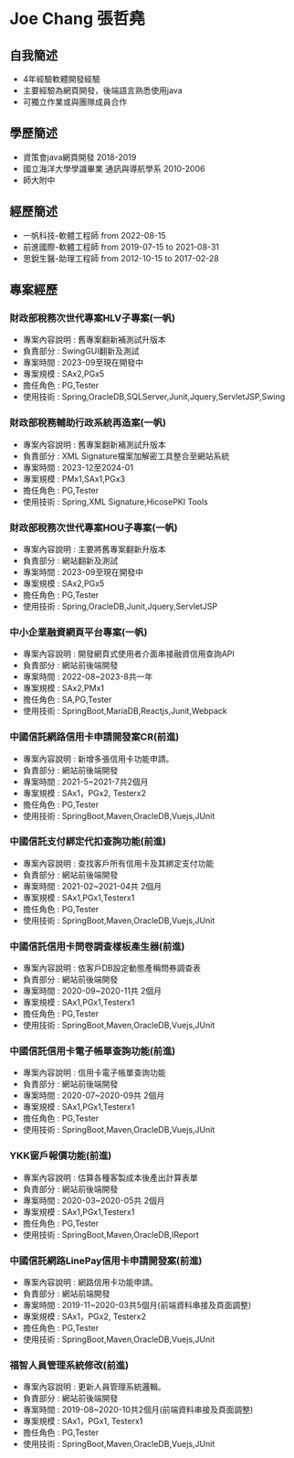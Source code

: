 # Joe Chang 張哲堯

## 自我簡述

- 4年經驗軟體開發經驗
- 主要經驗為網頁開發，後端語言熟悉使用java
- 可獨立作業或與團隊成員合作

## 學歷簡述

- 資策會java網頁開發 2018-2019
- 國立海洋大學學識畢業 通訊與導航學系 2010-2006
- 師大附中 

## 經歷簡述

- 一帆科技-軟體工程師 from 2022-08-15
- 前進國際-軟體工程師 from 2019-07-15 to 2021-08-31
- 思銳生醫-助理工程師 from 2012-10-15 to 2017-02-28

## 專案經歷

### 財政部稅務次世代專案HLV子專案(一帆)

- 專案內容說明 : 舊專案翻新補測試升版本
- 負責部分 : SwingGUI翻新及測試
- 專案時間 : 2023-09至現在開發中
- 專案規模 : SAx2,PGx5
- 擔任角色 : PG,Tester
- 使用技術 : Spring,OracleDB,SQLServer,Junit,Jquery,ServletJSP,Swing

### 財政部稅務輔助行政系統再造案(一帆)

- 專案內容說明 : 舊專案翻新補測試升版本
- 負責部分 : XML Signature檔案加解密工具整合至網站系統
- 專案時間 : 2023-12至2024-01
- 專案規模 : PMx1,SAx1,PGx3
- 擔任角色 : PG,Tester
- 使用技術 : Spring,XML Signature,HicosePKI Tools

### 財政部稅務次世代專案HOU子專案(一帆)

- 專案內容說明 : 主要將舊專案翻新升版本
- 負責部分 : 網站翻新及測試
- 專案時間 : 2023-09至現在開發中
- 專案規模 : SAx2,PGx5
- 擔任角色 : PG,Tester
- 使用技術 : Spring,OracleDB,Junit,Jquery,ServletJSP

### 中小企業融資網頁平台專案(一帆)

- 專案內容說明 : 開發網頁式使用者介面串接融資信用查詢API
- 負責部分 : 網站前後端開發
- 專案時間 : 2022-08~2023-8共一年
- 專案規模 : SAx2,PMx1
- 擔任角色 : SA,PG,Tester
- 使用技術 : SpringBoot,MariaDB,Reactjs,Junit,Webpack

### 中國信託網路信用卡申請開發案CR(前進)

- 專案內容說明 : 新增多張信用卡功能申請。
- 負責部分 : 網站前後端開發
- 專案時間 : 2021-5~2021-7共2個月
- 專案規模 : SAx1，PGx2, Testerx2
- 擔任角色 : PG,Tester
- 使用技術 : SpringBoot,Maven,OracleDB,Vuejs,JUnit
  
### 中國信託支付綁定代扣查詢功能(前進)

- 專案內容說明 : 查找客戶所有信用卡及其綁定支付功能
- 負責部分 : 網站前後端開發
- 專案時間 : 2021-02~2021-04共 2個月
- 專案規模 : SAx1,PGx1,Testerx1
- 擔任角色 : PG,Tester
- 使用技術 : SpringBoot,Maven,OracleDB,Vuejs,JUnit

### 中國信託信用卡問卷調查樣板產生器(前進)

- 專案內容說明 : 依客戶DB設定動態產稱問券調查表
- 負責部分 : 網站前後端開發
- 專案時間 : 2020-09~2020-11共 2個月
- 專案規模 : SAx1,PGx1,Testerx1
- 擔任角色 : PG,Tester
- 使用技術 : SpringBoot,Maven,OracleDB,Vuejs,JUnit

### 中國信託信用卡電子帳單查詢功能(前進)

- 專案內容說明 : 信用卡電子帳單查詢功能
- 負責部分 : 網站前後端開發
- 專案時間 : 2020-07~2020-09共 2個月
- 專案規模 : SAx1,PGx1,Testerx1
- 擔任角色 : PG,Tester
- 使用技術 : SpringBoot,Maven,OracleDB,Vuejs,JUnit

### YKK窗戶報價功能(前進)

- 專案內容說明 : 估算各種客製成本後產出計算表單
- 負責部分 : 網站前後端開發
- 專案時間 : 2020-03~2020-05共 2個月
- 專案規模 : SAx1,PGx1,Testerx1
- 擔任角色 : PG,Tester
- 使用技術 : SpringBoot,Maven,OracleDB,IReport

### 中國信託網路LinePay信用卡申請開發案(前進)

- 專案內容說明 : 網路信用卡功能申請。
- 負責部分 : 網站前端開發
- 專案時間 : 2019-11~2020-03共5個月(前端資料串接及頁面調整)
- 專案規模 : SAx1，PGx2, Testerx2
- 擔任角色 : PG,Tester
- 使用技術 : SpringBoot,Maven,OracleDB,Vuejs,JUnit

### 福智人員管理系統修改(前進)

- 專案內容說明 : 更新人員管理系統邏輯。
- 負責部分 : 網站前後端開發
- 專案時間 : 2019-08~2020-10共2個月(前端資料串接及頁面調整)
- 專案規模 : SAx1，PGx1, Testerx1
- 擔任角色 : PG,Tester
- 使用技術 : SpringBoot,Maven,OracleDB,Vuejs,JUnit
